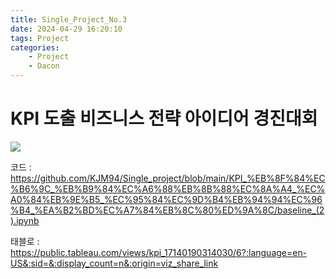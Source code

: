 ```yaml
---
title: Single_Project_No.3
date: 2024-04-29 16:20:10
tags: Project
categories:
    - Project
    - Dacon
---
```

# KPI 도출 비즈니스 전략 아이디어 경진대회

![](/image/kpii.png)

코드 : https://github.com/KJM94/Single_project/blob/main/KPI_%EB%8F%84%EC%B6%9C_%EB%B9%84%EC%A6%88%EB%8B%88%EC%8A%A4_%EC%A0%84%EB%9E%B5_%EC%95%84%EC%9D%B4%EB%94%94%EC%96%B4_%EA%B2%BD%EC%A7%84%EB%8C%80%ED%9A%8C/baseline_(2).ipynb

태블로 : https://public.tableau.com/views/kpi_17140190314030/6?:language=en-US&:sid=&:display_count=n&:origin=viz_share_link

